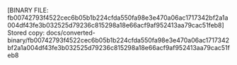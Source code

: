 [BINARY FILE: fb00742793f4522cec6b05b1b224cfda550fa98e3e470a06ac1717342bf2a1a004df43fe3b032525d79236c815298a18e66acf9af952413aa79cac51feb8]
Stored copy: docs/converted-binary/fb00742793f4522cec6b05b1b224cfda550fa98e3e470a06ac1717342bf2a1a004df43fe3b032525d79236c815298a18e66acf9af952413aa79cac51feb8
